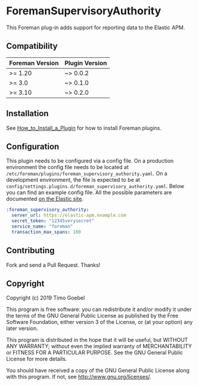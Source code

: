 # ForemanSupervisoryAuthority

This Foreman plug-in adds support for reporting data to the Elastic APM.

## Compatibility

| Foreman Version | Plugin Version |
| --------------- | -------------- |
| >= 1.20         | ~> 0.0.2       |
| >= 3.0          | ~> 0.1.0       |
| >= 3.10         | ~> 0.2.0       |

## Installation

See [How_to_Install_a_Plugin](http://projects.theforeman.org/projects/foreman/wiki/How_to_Install_a_Plugin)
for how to install Foreman plugins.

## Configuration

This plugin needs to be configured via a config file. On a production environment the config file
needs to be located at `/etc/foreman/plugins/foreman_supervisory_authority.yaml`. On a development environment,
the file is expected to be at `config/settings.plugins.d/foreman_supervisory_authority.yaml`.
Below you can find an example config file. All the possible parameters are documented
[on the Elastic site](https://www.elastic.co/guide/en/apm/agent/ruby/current/configuration.html#_options).

```yaml
:foreman_supervisory_authority:
  server_url: https://elastic-apm.example.com
  secret_token: "12345verysecret"
  service_name: "foreman"
  transaction_max_spans: 100
```

## Contributing

Fork and send a Pull Request. Thanks!

## Copyright

Copyright (c) 2019 Timo Goebel

This program is free software: you can redistribute it and/or modify
it under the terms of the GNU General Public License as published by
the Free Software Foundation, either version 3 of the License, or
(at your option) any later version.

This program is distributed in the hope that it will be useful,
but WITHOUT ANY WARRANTY; without even the implied warranty of
MERCHANTABILITY or FITNESS FOR A PARTICULAR PURPOSE. See the
GNU General Public License for more details.

You should have received a copy of the GNU General Public License
along with this program. If not, see <http://www.gnu.org/licenses/>.
